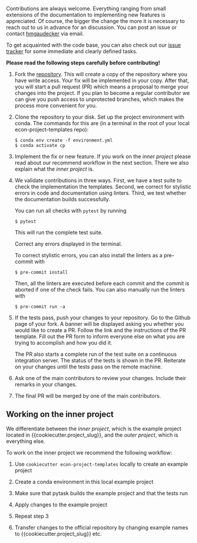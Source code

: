 Contributions are always welcome. Everything ranging from small extensions of the
documentation to implementing new features is appreciated. Of course, the bigger the
change the more it is necessary to reach out to us in advance for an discussion. You can
post an issue or contact [hmgaudecker](https://github.com/hmgaudecker) via email.

To get acquainted with the code base, you can also check out our
[issue tracker](https://github.com/OpenSourceEconomics/econ-project-templates/issues)
for some immediate and clearly defined tasks.

**Please read the following steps carefully before contributing!**

1. Fork the
   [repository](https://github.com/OpenSourceEconomics/econ-project-templates/). This
   will create a copy of the repository where you have write access. Your fix will be
   implemented in your copy. After that, you will start a pull request (PR) which means
   a proposal to merge your changes into the project. If you plan to become a regular
   contributor we can give you push access to unprotected branches, which makes the
   process more convenient for you.

1. Clone the repository to your disk. Set up the project environment with conda. The
   commands for this are (in a terminal in the root of your local econ-project-templates
   repo):

   ```console
   $ conda env create -f environment.yml
   $ conda activate cp
   ```

1. Implement the fix or new feature. If you work on the *inner project* please read
   about our recommend workflow in the next section. There we also explain what the
   *inner project* is.

1. We validate contributions in three ways. First, we have a test suite to check the
   implementation the templates. Second, we correct for stylistic errors in code and
   documentation using linters. Third, we test whether the documentation builds
   successfully.

   You can run all checks with `pytest` by running

   ```console
   $ pytest
   ```

   This will run the complete test suite.

   Correct any errors displayed in the terminal.

   To correct stylistic errors, you can also install the linters as a pre-commit with

   ```console
   $ pre-commit install
   ```

   Then, all the linters are executed before each commit and the commit is aborted if
   one of the check fails. You can also manually run the linters with

   ```console
   $ pre-commit run -a
   ```

1. If the tests pass, push your changes to your repository. Go to the Github page of
   your fork. A banner will be displayed asking you whether you would like to create a
   PR. Follow the link and the instructions of the PR template. Fill out the PR form to
   inform everyone else on what you are trying to accomplish and how you did it.

   The PR also starts a complete run of the test suite on a continuous integration
   server. The status of the tests is shown in the PR. Reiterate on your changes until
   the tests pass on the remote machine.

1. Ask one of the main contributors to review your changes. Include their remarks in
   your changes.

1. The final PR will be merged by one of the main contributors.

## Working on the inner project

We differentiate between the *inner project*, which is the example project located in
{{cookiecutter.project_slug}}, and the *outer project*, which is everything else.

To work on the inner project we recommend the following workflow:

1. Use `cookiecutter econ-project-templates` locally to create an example project

1. Create a conda environment in this local example project

1. Make sure that pytask builds the example project and that the tests run

1. Apply changes to the example project

1. Repeat step 3

1. Transfer changes to the official repository by changing example names to
   {{cookiecutter.project_slug}} etc.
